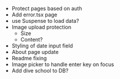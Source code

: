 - Protect pages based on auth
- Add error.tsx page
- use Suspense to load data?
- Image upload protection
  - Size
  - Content?
- Styling of date input field
- About page update
- Readme fixing
- Image picker to handle enter key on focus
- Add dive school to DB?